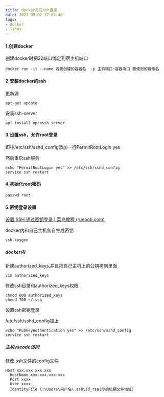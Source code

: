 ```yaml
---
title: docker开启ssh连接
date: 2021-09-02 17:08:40
tags:
- docker
- linux
---
```


#### 1.创建docker

创建docker时把22端口绑定到宿主机端口

```
docker run -it --name 容要创建的容器名  -p 主机端口:容器端口 要使用的镜像名
```

#### 2.安装docker的ssh

更新源

```
apt-get update
```

安装ssh-server

```
apt install openssh-server
```

#### 3.设置ssh，允许root登录

即往/etc/ssh/sshd_config添加一行PermitRootLogin yes

然后重启ssh服务

```
echo "PermitRootLogin yes" >> /etc/ssh/sshd_config
service ssh restart
```

#### 4.初始化root密码

```
passwd root
```

#### 5.密钥登录设置

[设置 SSH 通过密钥登录 | 菜鸟教程 (runoob.com)](https://www.runoob.com/w3cnote/set-ssh-login-key.html)

docker内和自己主机各自生成密钥

```
ssh-keygen
```

##### docker内

新建authorized_keys,并且把自己主机上的公钥拷到里面

```
vim authorized_keys
```

修改ssh目录和authorized_keys权限

```
chmod 600 authorized_keys
chmod 700 ~/.ssh
```

设置ssh密钥登录

/etc/ssh/sshd_config加上

```
echo "PubkeyAuthentication yes" >> /etc/ssh/sshd_config
service ssh restart
```

##### 主机vscode访问

修改.ssh文件的config文件

```
Host xxx.xxx.xxx.xxx
  HostName xxx.xxx.xxx.xxx
  Port xxxx
  User xxxx
  IdentityFile C:\Users\用户名\.ssh\id_rsa(你的私钥文件地址)
```



